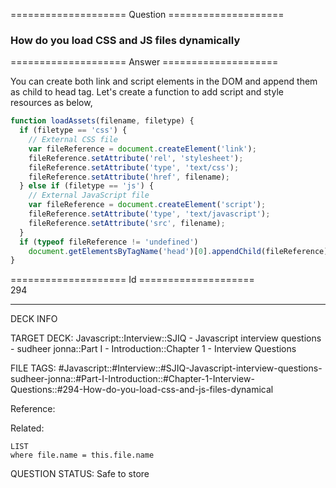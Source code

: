 ==================== Question ====================  

### How do you load CSS and JS files dynamically  

==================== Answer ====================  

You can create both link and script elements in the DOM and append them as child
to head tag. Let's create a function to add script and style resources as below,

```javascript
function loadAssets(filename, filetype) {
  if (filetype == 'css') {
    // External CSS file
    var fileReference = document.createElement('link');
    fileReference.setAttribute('rel', 'stylesheet');
    fileReference.setAttribute('type', 'text/css');
    fileReference.setAttribute('href', filename);
  } else if (filetype == 'js') {
    // External JavaScript file
    var fileReference = document.createElement('script');
    fileReference.setAttribute('type', 'text/javascript');
    fileReference.setAttribute('src', filename);
  }
  if (typeof fileReference != 'undefined')
    document.getElementsByTagName('head')[0].appendChild(fileReference);
}
```

==================== Id ====================  
294

---

DECK INFO

TARGET DECK: Javascript::Interview::SJIQ - Javascript interview questions - sudheer jonna::Part I - Introduction::Chapter 1 - Interview Questions

FILE TAGS: #Javascript::#Interview::#SJIQ-Javascript-interview-questions-sudheer-jonna::#Part-I-Introduction::#Chapter-1-Interview-Questions::#294-How-do-you-load-css-and-js-files-dynamical

Reference:

Related:

```dataview
LIST
where file.name = this.file.name
```

QUESTION STATUS: Safe to store
